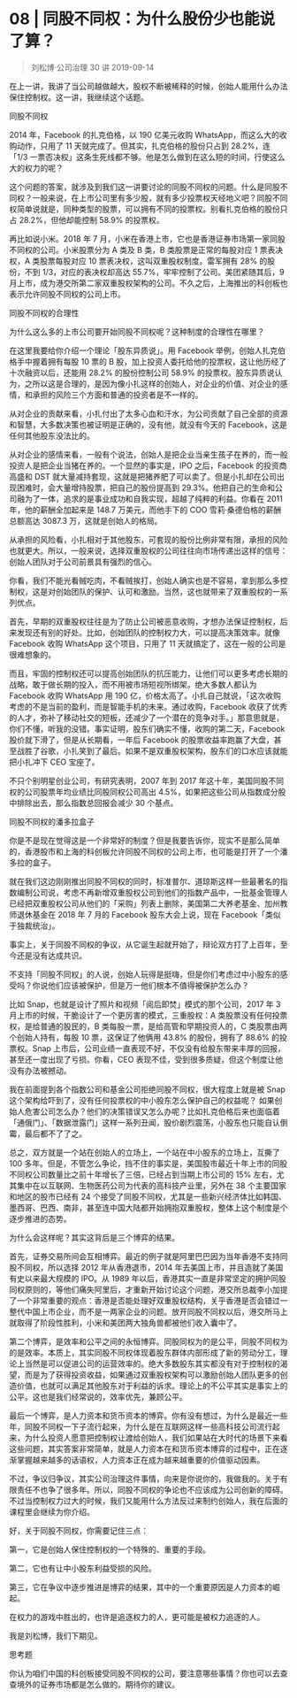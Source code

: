 # 08 | 同股不同权：为什么股份少也能说了算？
> 刘松博·公司治理 30 讲
2019-09-14

在上一讲，我讲了当公司越做越大，股权不断被稀释的时候，创始人能用什么办法保住控制权。这一讲，我继续这个话题。

同股不同权

2014 年，Facebook 的扎克伯格，以 190 亿美元收购 WhatsApp，而这么大的收购动作，只用了 11 天就完成了。但其实，扎克伯格的股份只占到 28.2%，连「1/3 一票否决权」这条生死线都不够。他是怎么做到在这么短的时间，行使这么大的权力的呢？

这个问题的答案，就涉及到我们这一讲要讨论的同股不同权的问题。什么是同股不同权？一般来说，在上市公司里有多少股，就有多少投票权天经地义吧？同股不同权简单说就是，同种类型的股票，可以拥有不同的投票权。别看扎克伯格的股份只占 28.2%，但他却能控制 58.9% 的投票权。

再比如说小米。2018 年 7 月，小米在香港上市，它也是香港证券市场第一家同股不同权的公司。小米股票分为 A 类及 B 类，B 类股票是正常的每股对应 1 票表决权，A 类股票每股对应 10 票表决权，这叫双重股权制度。雷军拥有 28% 的股份，不到 1/3，对应的表决权却高达 55.7%，牢牢控制了公司。美团紧随其后，9 月上市，成为港交所第二家双重股权架构的公司。不久之后，上海推出的科创板也表示允许同股不同权的公司上市。

同股不同权的合理性

为什么这么多的上市公司要开始同股不同权呢？这种制度的合理性在哪里？

在这里我要给你介绍一个理论「股东异质说」。用 Facebook 举例，创始人扎克伯格手中握着拥有每股 10 票的 B 股，加上投资人委托给他的投票权，这让他历经了十次融资以后，还能用 28.2% 的股份控制公司 58.9% 的投票权。股东异质说认为，之所以这是合理的，是因为像小扎这样的创始人，对企业的价值、对企业的感情，和承担的风险三个方面和普通的投资者是不一样的。

从对企业的贡献来看，小扎付出了太多心血和汗水，为公司贡献了自己全部的资源和智慧，大多数决策也被证明是正确的，没有他，就没有今天的 Facebook，这是任何其他股东没法比的。

从对企业的感情来看，一般有个说法，创始人是把企业当亲生孩子在养的，而一般投资人是把企业当猪在养的。一个显然的事实是，IPO 之后，Facebook 的投资商高盛和 DST 就大量减持套现，这就是把猪养肥了可以卖了。但是小扎却在公司出现困难时，会大量增持股票，把自己的股份提高到 29.3%。他把自己的生命和公司融为了一体，追求的是事业成功和自我实现，超越了纯粹的利益。你看在 2011 年，他的薪酬全加起来是 148.7 万美元，而他手下的 COO 雪莉·桑德伯格的薪酬总额高达 3087.3 万，这就是创始人的格局。

从承担的风险看，小扎相对于其他股东，可套现的股份比例非常有限，承担的风险也就更大。所以，一般来说，选择双重股权的公司往往向市场传递出这样的信号：创始人团队对于公司前景具有强烈的信心。

你看，我们不能光看贼吃肉，不看贼挨打，创始人确实也是不容易，拿到那么多控制权，这是对创始团队的保护、认可和激励。当然，这也就带来了双重股权的一系列优点。

首先，早期的双重股权往往是为了防止公司被恶意收购，才想办法保证控制权，后来发现还有别的好处。比如，创始团队的控制权力大，可以提高决策效率。就像 Facebook 收购 WhatsApp 这个项目，只用了 11 天就搞定了，这在一般的公司是很难想象的。

而且，牢固的控制权还可以提高创始团队的抗压能力，让他们可以更多考虑长期的战略，敢于做长期的投入，而不用被市场短视所绑架。绝大多数人都认为 Facebook 收购 WhatsApp 用 190 亿，价格太高了。小扎自己就说，「这次收购考虑的不是当前的盈利，而是智能手机的未来。通过收购，Facebook 收获了优秀的人才，弥补了移动社交的短板，还减少了一个潜在的竞争对手。」那意思就是，你们不懂，听我的没错。事实证明，股东们确实不懂，收购的第二天，Facebook 股价就下滑了，但是从长期看，一年后 Facebook 的股票收益率跑赢了大盘，甚至战胜了谷歌，小扎笑到了最后。如果不是双重股权架构，股东们的口水应该就能把小扎冲下 CEO 宝座了。

不只个别明星创业公司，有研究表明，2007 年到 2017 年这十年，美国同股不同权的公司股票年均业绩比同股同权公司高出 4.5%，如果把这些公司从指数成分股中排除出去，那么指数总回报会减少 30 个基点。

同股不同权的潘多拉盒子

你是不是现在觉得这是一个非常好的制度？但是我要告诉你，现实不是那么简单的，香港股市和上海的科创板允许同股不同权的公司上市，也可能是打开了一个潘多拉的盒子。

就在我们这边刚刚推出同股不同权的同时，标准普尔、道琼斯这样一些最著名的指数编制公司说，考虑不再新增双重股权公司到他们的指数产品中，一批基金管理人已经把双重股权公司从他们的「采购」列表上删除，美国第二大养老基金、加州教师退休基金在 2018 年 7 月的 Facebook 股东大会上说，现在 Facebook「类似于独裁统治」。

事实上，关于同股不同权的争议，从它诞生起就开始了，辩论双方打了上百年，至今还是没有达成共识。

不支持「同股不同权」的人说，创始人玩得是挺嗨，但是你们考虑过中小股东的感受吗？你说他们应该被保护，但是万一他们根本不值得被保护怎么办？

比如 Snap，也就是设计了照片和视频「阅后即焚」模式的那个公司，2017 年 3 月上市的时候，干脆设计了一个更厉害的模式，三重股权：A 类股票没有任何投票权，是给普通的股民的，B 类每股一票，是给高管和早期投资人的，C 类股票由两个创始人持有，每股 10 票，这保证了他俩用 43.8% 的股份，拥有了 88.6% 的投票权。Snap 上市后，公司业绩一直表现不好，不仅没有给股东带来丰厚的回报，甚至还一度出现了亏损。你看，CEO 表现不佳，受到很多质疑，但这个制度让他没有办法被撼动。

我在前面提到各个指数公司和基金公司拒绝同股不同权，很大程度上就是被 Snap 这个架构给吓到了，没有任何投票权的中小股东怎么保护自己的权益呢？ 如果创始人危害公司怎么办？他们的决策错误又怎么办呢？比如扎克伯格后来也面临着「通俄门」、「数据泄露门」这样一系列丑闻，股价剧烈震荡，小股东也只能自认倒霉，最后都不了了之。

总之，双方就是一个站在创始人的立场上，一个站在中小股东的立场上，互撕了 100 多年。但是，不管怎么争论，挡不住的事实是，美国股市最近十年上市的同股不同权公司数量比之前十年增长了三倍，已经占到当期上市公司的 15% 左右，尤其集中在以互联网、生物医药公司为代表的高科技产业里，另外在 38 个主要国家和地区的股市已经有 24 个接受了同股不同权，尤其是一些新兴经济体比如韩国、墨西哥、巴西、南非，甚至连中国大陆都开始拥抱双重股权，整体上这个制度是个逐步推进的态势。

为什么会这样呢？其实这背后是三个博弈的结果。

首先，证券交易所间会互相博弈。最近的例子就是阿里巴巴因为当年香港不支持同股不同权，所以选择 2012 年从香港退市，2014 年去美国上市，并且造就了美国有史以来最大规模的 IPO。从 1989 年以后，香港其实一直是非常坚定的拥护同股同权原则的，等他们痛失阿里后，才重新开始讨论这个问题，港交所总裁李小加提了一个非常重要的观点：香港是否能处理好双重股权结构，关乎香港是否会错过一整代中国上市企业，而不是一两家企业的问题。放开同股不同权以后，港交所马上就取得了阶段性胜利，小米和美团两大独角兽都被他们收入囊中了。

第二个博弈，是效率和公平之间的永恒博弈。同股同权为的是公平，同股不同权为的是效率。本质上，其实同股不同权体现着股东群体内部形成了新的劳动分工，理论上当然是可以促进公司的运营效率的。绝大多数股东其实都没有对于控制权的渴望，而是为了获得投资收益，如果通过双重股权架构可以激励创始人团队更多的创造价值，也就可以满足其他股东对于利益的诉求。理论上的不公平其实是事实上的公平。这也是我们经常说的，效率优先，兼顾公平。

最后一个博弈，是人力资本和货币资本的博弈。你有没有想过，为什么是最近一些年，同股不同权一下子流行起来，为什么是在互联网这样一些高科技公司流行起来，为什么投资人愿意把控制权让渡给创始人，我们如果站在大时代的场景下来看这些问题，其实答案非常简单，就是人力资本在和货币资本博弈的过程中，正在逐渐掌握越来越多的话语权，人力资本正在成为越来越重要的价值驱动因素。

不过，争议归争议，其实公司治理这件事情，向来是你说你的，我做我的。关于有限责任不也争了很多年。所以，同股不同权的争论也不应该成为公司创新的障碍。不过当控制权力过大的时候，我们又能用什么方法反过来制约创始人，我在后面的课程里会继续为你介绍。

好，关于同股不同权，你需要记住三点：

第一，它是创始人保住控制权的一个特殊的、重要的手段。

第二，它也有让中小股东利益受损的风险。

第三，它在争议中逐步推进是博弈的结果，其中的一个重要原因是人力资本的崛起。

在权力的游戏中胜出的，也许是追逐权力的人，更可能是被权力追逐的人。

我是刘松博，我们下期见。

思考题

你认为咱们中国的科创板接受同股不同权的公司，要注意哪些事情？你也可以去查查境外的证券市场都是怎么做的。期待你的建议。

